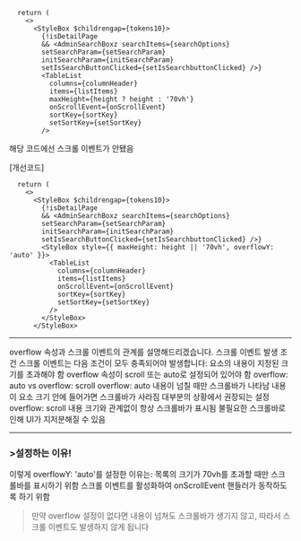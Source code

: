 <pre><code class="language-react">  return (
    &lt;&gt;
      &lt;StyleBox $childrengap={tokens10}&gt;
        {!isDetailPage
        &amp;&amp; &lt;AdminSearchBoxz searchItems={searchOptions}
        setSearchParam={setSearchParam}
        initSearchParam={initSearchParam}
        setIsSearchButtonClicked={setIsSearchbuttonClicked} /&gt;}
        &lt;TableList 
          columns={columnHeader} 
          items={listItems} 
          maxHeight={height ? height : '70vh'} 
          onScrollEvent={onScrollEvent} 
          sortKey={sortKey}
          setSortKey={setSortKey}
        /&gt;</code></pre>
<p>해당 코드에선 스크롤 이벤트가 안됐음</p>
<p>[개선코드]</p>
<pre><code class="language-react">  return (
    &lt;&gt;
      &lt;StyleBox $childrengap={tokens10}&gt;
        {!isDetailPage 
        &amp;&amp; &lt;AdminSearchBoxz searchItems={searchOptions} 
        setSearchParam={setSearchParam} 
        initSearchParam={initSearchParam}
        setIsSearchButtonClicked={setIsSearchbuttonClicked} /&gt;}
        &lt;StyleBox style={{ maxHeight: height || '70vh', overflowY: 'auto' }}&gt;
          &lt;TableList 
            columns={columnHeader} 
            items={listItems} 
            onScrollEvent={onScrollEvent} 
            sortKey={sortKey}
            setSortKey={setSortKey}
          /&gt;
        &lt;/StyleBox&gt;
      &lt;/StyleBox&gt;</code></pre>
<hr />
<p>overflow 속성과 스크롤 이벤트의 관계를 설명해드리겠습니다.
스크롤 이벤트 발생 조건
스크롤 이벤트는 다음 조건이 모두 충족되어야 발생합니다:
요소의 내용이 지정된 크기를 초과해야 함
overflow 속성이 scroll 또는 auto로 설정되어 있어야 함
overflow: auto vs overflow: scroll
overflow: auto
내용이 넘칠 때만 스크롤바가 나타남
내용이 요소 크기 안에 들어가면 스크롤바가 사라짐
대부분의 상황에서 권장되는 설정
overflow: scroll
내용 크기와 관계없이 항상 스크롤바가 표시됨
불필요한 스크롤바로 인해 UI가 지저분해질 수 있음</p>
<hr />
<h3 id="설정하는-이유">&gt;설정하는 이유!</h3>
<p>이렇게 overflowY: 'auto'를 설정한 이유는:
목록의 크기가 70vh를 초과할 때만 스크롤바를 표시하기 위함
스크롤 이벤트를 활성화하여 onScrollEvent 핸들러가 동작하도록 하기 위함</p>
<blockquote>
<p>만약 overflow 설정이 없다면 내용이 넘쳐도 스크롤바가 생기지 않고, 따라서 스크롤 이벤트도 발생하지 않게 됩니다</p>
</blockquote>
